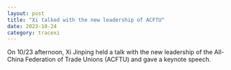```yaml
---
layout: post
title: "Xi talked with the new leadership of ACFTU"
date: 2023-10-24
category: tracexi
---
```


On 10/23 afternoon, Xi Jinping held a talk with the new leadership of the All-China Federation of Trade Unions (ACFTU) and gave a keynote speech.

